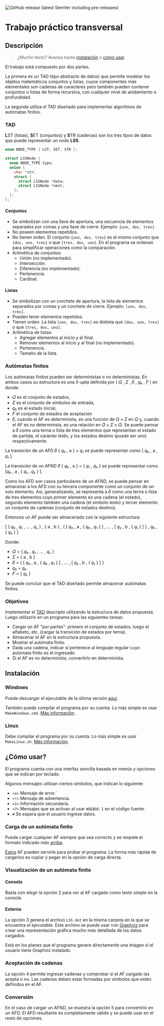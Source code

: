 ![GitHub release (latest SemVer including pre-releases)](https://img.shields.io/github/v/release/crysok/tci_tpt?include_prereleases&style=flat-square)

# Trabajo práctico transversal

## Descripción

> ¿Mucho texto? Avanza hasta [instalación](#instalaci%C3%B3n) o [cómo usar](#c%C3%B3mo-usar).

El trabajo está compuesto por dos partes.

La primera es un TAD (tipo abstracto de datos) que permite modelar los objetos matemáticos conjuntos y listas, cuyos componentes más elementales son cadenas de caracteres pero también pueden contener conjuntos o listas de forma recursiva, con cualquier nivel de anidamiento o profundidad.

La segunda utiliza el TAD diseñado para implementar algoritmos de autómatas finitos.

### TAD

**L**ST (listas), **S**ET (conjuntos) y **S**TR (cadenas) son los tres tipos de datos que puede representar un nodo **LSS**.

```c
enum NODE_TYPE { LST, SET, STR };

struct LSSNode {
  enum NODE_TYPE type;
  union {
    char *str;
    struct {
      struct LSSNode *data;
      struct LSSNode *next;
    };
  };
};
```

#### Conjuntos

- Se simbolizan con una llave de apertura, una secuencia de elementos separados por comas y una llave de cierre. Ejemplo: `{uno, dos, tres}`.
- No poseen elementos repetidos.
- No tienen orden. El conjunto `{uno, dos, tres}` es el mismo conjunto que `{dos, uno, tres}` o que `{tres, dos, uno}`. En el programa se ordenan para simplificar operaciones como la comparación.
- Aritmética de conjuntos:
  - Unión (no implementado).
  - Intersección.
  - Diferencia (no implementado).
  - Pertenencia.
  - Cardinal.

#### Listas

- Se simbolizan con un corchete de apertura, la lista de elementos separados por comas y un corchete de cierre. Ejemplo: `[uno, dos, tres]`.
- Pueden tener elementos repetidos.
- Tienen orden. La lista `[uno, dos, tres]` es distinta que `[dos, uno, tres]` o que `[tres, dos, uno]`.
- Aritmética de listas:
  - Agregar elementos al inicio y al final.
  - Remover elementos al inicio y al final (no implementado).
  - Pertenencia.
  - Tamaño de la lista.

### Autómatas finitos

Los autómatas finitos pueden ser deterministas o no deterministas. En ambos casos su estructura es una *5-upla* definida por ( 𝑄 , 𝛴 , 𝛿 , 𝑞₀ , 𝐹 ) en donde:

- 𝑄 es el conjunto de estados,
- 𝛴 es el conjunto de símbolos de entrada,
- 𝑞₀ es el estado inicial,
- 𝐹 el conjunto de estados de aceptación
- 𝛿, cuando el AF es determinista, es una función de 𝑄 × 𝛴 en 𝑄 y, cuando el AF es no determinista, es una relación en 𝑄 × 𝛴 × 𝑄. Se puede pensar a 𝛿 como una terna o lista de tres elementos que representan el estado de partida, el carácter leído, y los estados destino (puede ser uno) respectivamente.

La transición de un AFD 𝛿 { 𝑞₀ , a } = 𝑞₁ se puede representar como [ 𝑞₀ , a , 𝑞₁ ].

La transición de un AFND 𝛿 { 𝑞₀ , a } = { 𝑞₁ , 𝑞₂ } se puede representar como  [𝑞₀ , a , { 𝑞₁ , 𝑞₂ } ].

Como los AFD son casos particulares de un AFND, se puede pensar en almacenar a los AFD con su tercera componente como un conjunto de un solo elemento. Así, generalizando, se representa a 𝛿 como una terna o lista de tres elementos cuyo primer elemento es una cadena (el estado), segundo elemento también una cadena (el símbolo leído) y tercer elemento un conjunto de cadenas (conjunto de estados destino).

Entonces un AF puede ser almacenado con la siguiente estructura:

[ { 𝑞₀ , 𝑞₁ , ... , 𝑞ₙ } , { a , b } , { [ 𝑞₀ , a , { 𝑞₀ , 𝑞₁ } ] , ... , [ 𝑞₂ , b , { 𝑞₁ } ] } , 𝑞₀ , { 𝑞₂ } ]

Donde:

- 𝑄 = { 𝑞₀ , 𝑞₁ , ... , 𝑞ₙ }
- 𝛴 = { a , b }
- 𝛿 = { [ 𝑞₀ , a , { 𝑞₀ , 𝑞₁ } ] , ... , [ 𝑞₂ , b , { 𝑞₁ } ] }
- 𝑞₀ = 𝑞₀
- 𝐹 = { 𝑞₂ }

Se puede concluir que el TAD diseñado permite almacenar autómatas finitos.

### Objetivos

Implementar el [TAD](#tad) descripto utilizando la estructura de datos propuesta. Luego utilizarlo en un programa para las siguientes tareas:

- Cargar un AF "por partes": primero el conjunto de estados, luego el alfabeto, etc. (cargar la transición de estados por terna).
- Almacenar el AF en la estructura propuesta.
- Mostrar el autómata finito.
- Dada una cadena, indicar si pertenece al lenguaje regular cuyo autómata finito es el ingresado.
- Si el AF es no determinista, convertirlo en determinista.

## Instalación

### Windows

Puede descargar el ejecutable de la última versión [aquí](https://github.com/CrysoK/TCI_TPT/releases).

También puede compilar el programa por su cuenta. Lo más simple es usar `MakeWindows.cmd`. [Más información](https://github.com/CrysoK/Win-Linux_C_Makefile).

### Linux

Debe compilar el programa por su cuenta. Lo más simple es usar `MakeLinux.sh`. [Más información](https://github.com/CrysoK/Win-Linux_C_Makefile).

## ¿Cómo usar?

El programa cuenta con una interfaz sencilla basada en menús y opciones que se indican por teclado.

Algunos mensajes utilizan ciertos símbolos, que indican lo siguiente:

- `<x>` Mensaje de error.`
- `<!>` Mensaje de advertencia.
- `<i>` Información secundaria.
- `<?>` Mensajes que se activan al usar `#DEBUG 1` en el código fuente.
- `#`  Se espera que el usuario ingrese datos.

### Carga de un autómata finito

Puede cargar cualquier AF siempre que sea correcto y se respete el formato indicado más [arriba](#autómatas-finitos).

[Estos](afs.md) AF pueden servirle para probar el programa. La forma más rápida de cargarlos es copiar y pegar en la opción de carga directa.

### Visualización de un autómata finito

#### Consola

Basta con elegir la opción 2 para ver al AF cargado como texto simple en la consola.

#### Externa

La opción 3 genera el archivo `LSS.dot` en la misma carpeta en la que se encuentra el ejecutable. Este archivo se puede usar con [Graphviz](https://graphviz.org/) para crear una representación gráfica mucho más detallada de los datos cargados.

Está en los planes que el programa genere directamente una imagen si el usuario tiene Graphviz instalado.

### Aceptación de cadenas

La opción 4 permite ingresar cadenas y comprobar si el AF cargado las acepta o no. Las cadenas deben estar formadas por símbolos que estén definidos en el AF.

### Conversión

En el caso de cargar un AFND, se muestra la opción 5 para convertirlo en un AFD.
El AFD resultante es completamente válido y se puede usar en el resto de opciones.

